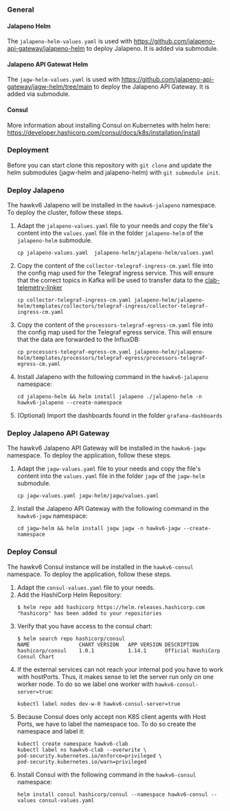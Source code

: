 ### General
#### Jalapeno Helm
The `jalapeno-helm-values.yaml` is used with https://github.com/jalapeno-api-gateway/jalapeno-helm to deploy Jalapeno.
It is added via submodule.

#### Jalapeno API Gatewat Helm
The `jagw-helm-values.yaml` is used with https://github.com/jalapeno-api-gateway/jagw-helm/tree/main to deploy the Jalapeno API Gateway.
It is added via submodule.

#### Consul
More information about installing Consul on Kubernetes with helm here: https://developer.hashicorp.com/consul/docs/k8s/installation/install

### Deployment
Before you can start clone this repository with `git clone` and update the helm submodules (jagw-helm and jalapeno-helm) with `git submodule init`.

### Deploy Jalapeno
The hawkv6 Jalapeno will be installed in the `hawkv6-jalapeno` namespace.
To deploy the cluster, follow these steps.
1. Adapt the `jalapeno-values.yaml` file to your needs and copy the file's content into the `values.yaml` file in the folder `jalapeno-helm` of the `jalapeno-helm` submodule.
	```
	cp jalapeno-values.yaml  jalapeno-helm/jalapeno-helm/values.yaml
	``` 
2. Copy the content of the `collector-telegraf-ingress-cm.yaml` file into the config map used for the Telegraf ingress service. This will ensure that the correct topics in Kafka will be used to transfer data to the [clab-telemetry-linker](https://github.com/hawkv6/clab-telemetry-linker)
	```
	cp collector-telegraf-ingress-cm.yaml jalapeno-helm/jalapeno-helm/templates/collectors/telegraf-ingress/collector-telegraf-ingress-cm.yaml
	```
3. Copy the content of the `processors-telegraf-egress-cm.yaml` file into the config map used for the Telegraf egress service. This will ensure that the data are forwarded to the InfluxDB:
	```
	cp processors-telegraf-egress-cm.yaml jalapeno-helm/jalapeno-helm/templates/processors/telegraf-egress/processors-telegraf-egress-cm.yaml
	```
4. Install Jalapeno with the following command in the `hawkv6-jalapeno` namespace:
	```
	cd jalapeno-helm && helm install jalapeno ./jalapeno-helm -n hawkv6-jalapeno --create-namespace
	```
5. (Optional) Import the dashboards found in the folder `grafana-dashboards`

### Deploy Jalapeno API Gateway
The hawkv6 Jalapeno API Gateway will be installed in the `hawkv6-jagw` namespace.
To deploy the application, follow these steps.
1. Adapt the `jagw-values.yaml` file to your needs and copy the file's content into the `values.yaml` file in the folder `jagw` of the `jagw-helm` submodule.
	```
	cp jagw-values.yaml jagw-helm/jagw/values.yaml
	``` 
2. Install the Jalapeno API Gateway with the following command in the `hawkv6-jagw` namespace:
	```
    cd jagw-helm && helm install jagw jagw -n hawkv6-jagw --create-namespace
	``` 


### Deploy Consul
The hawkv6 Consul instance will be installed in the `hawkv6-consul` namespace.
To deploy the application, follow these steps.
1. Adapt the `consul-values.yaml` file to your needs.
2. Add the HashiCorp Helm Repository:
	```
	$ helm repo add hashicorp https://helm.releases.hashicorp.com
	"hashicorp" has been added to your repositories
	```
3. Verify that you have access to the consul chart:
	```
	$ helm search repo hashicorp/consul
	NAME                CHART VERSION   APP VERSION DESCRIPTION
	hashicorp/consul    1.0.1           1.14.1      Official HashiCorp Consul Chart
	```
4. If the external services can not reach your internal pod you have to work with hostPorts. Thus, it makes sense to let the server run only on one worker node. To do so we label one worker with  `hawkv6-consul-server=true`:
	```
	kubectl label nodes dev-w-0 hawkv6-consul-server=true
	```
5. Because Consul does only accept non K8S client agents with Host Ports, we have to label the namespace too. To do so create the namespace and label it:
	```
	kubectl create namespace hawkv6-clab
	kubectl label ns hawkv6-clab --overwrite \
  	pod-security.kubernetes.io/enforce=privileged \
  	pod-security.kubernetes.io/warn=privileged
	```
6. Install Consul with the following command in the `hawkv6-consul` namespace:
	```
	helm install consul hashicorp/consul --namespace hawkv6-consul --values consul-values.yaml
	``` 

